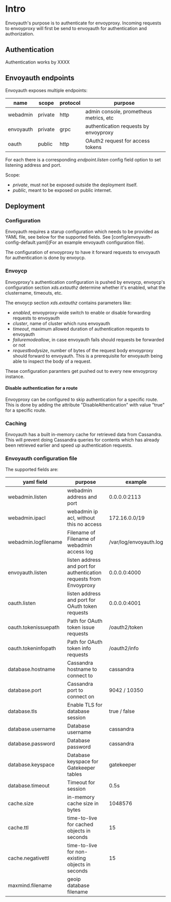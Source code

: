 # Intro

Envoyauth's purpose is to authenticate for envoyproxy. Incoming requests to envoyproxy will first be send to envoyauth for authentication and authorization.

## Authentication

Authentication works by XXXX

## Envoyauth endpoints

Envoyauth exposes multiple endpoints:

| name      | scope   | protocol | purpose                                |
| --------- | ------- | -------- | -------------------------------------- |
| webadmin  | private | http     | admin console, prometheus metrics, etc |
| envoyauth | private | grpc     | authentication requests by envoyproxy  |
| oauth     | public  | http     | OAuth2 request for access tokens       |

For each there is a corresponding _endpoint.listen_ config field option to set listening address and port.

Scope:

- _private_, must not be exposed outside the deployment itself.
- _public_, meant to be exposed on public internet.

## Deployment

### Configuration

Envoyauth requires a starup configuration which needs to be provided as YAML file, see below for the supported fields. See [config/envoyauth-config-default.yaml[(For an example envoyauth configuration file).

The configuration of envoyproxy to have it forward requests to envoyauth for authentication is done by envoycp.

### Envoycp

Envoyproxy's authentication configuration is pushed by envoycp, envoycp's configuration section _xds.extauthz_ determine whether it's enabled, what the clustername, timeouts, etc.

The envoycp section _xds.extauthz_ contains parameters like:

- _enabled_, envoyproxy-wide switch to enable or disable forwarding requests to envoyauth
- _cluster_, name of cluster which runs envoyauth
- _timeout_, maximum allowed duration of authentication requests to envoyauth
- _failuremodeallow_, in case envoyauth fails should requests be forwarded or not
- _requestbodysize_, number of bytes of the request body envoyproxy should forward to envoyauth. This is a prerequisite for envoyauth being able to inspect the body of a request.

These configuration paramters get pushed out to every new envoyproxy instance.

#### Disable authentication for a route

Envoyproxy can be configured to skip authentication for a specific route. This is done by adding the attribute "DisableAthentication" with value "true" for a specific route.

### Caching

Envoyauth has a built in-memory cache for retrieved data from Cassandra. This will prevent doing Cassandra queries for contents which has already been retrieved earlier and speed up authentication requests.

### Envoyauth configuration file

The supported fields are:

| yaml field           | purpose                                                             | example                |
| -------------------- | ------------------------------------------------------------------- | ---------------------- |
| webadmin.listen      | webadmin address and port                                           | 0.0.0.0:2113           |
| webadmin.ipacl       | webadmin ip acl, without this no access                             | 172.16.0.0/19          |
| webadmin.logfilename | Filename of Filename of webadmin access log                         | /var/log/envoyauth.log |
| envoyauth.listen     | listen address and port for authentication requests from Envoyproxy | 0.0.0.0:4000           |
| oauth.listen         | listen address and port for OAuth token requests                    | 0.0.0.0:4001           |
| oauth.tokenissuepath | Path for OAuth token issue requests                                 | /oauth2/token          |
| oauth.tokeninfopath  | Path for OAuth token info requests                                  | /oauth2/info           |
| database.hostname    | Cassandra hostname to connect to                                    | cassandra              |
| database.port        | Cassandra port to connect on                                        | 9042 / 10350           |
| database.tls         | Enable TLS for database session                                     | true / false           |
| database.username    | Database username                                                   | cassandra              |
| database.password    | Database password                                                   | cassandra              |
| database.keyspace    | Database keyspace for Gatekeeper tables                             | gatekeeper             |
| database.timeout     | Timeout for session                                                 | 0.5s                   |
| cache.size           | in-memory cache size in bytes                                       | 1048576                |
| cache.ttl            | time-to-live for cached objects in seconds                          | 15                     |
| cache.negativettl    | time-to-live for non-existing objects in seconds                    | 15                     |
| maxmind.filename     | geoip database filename                                             |                        |
